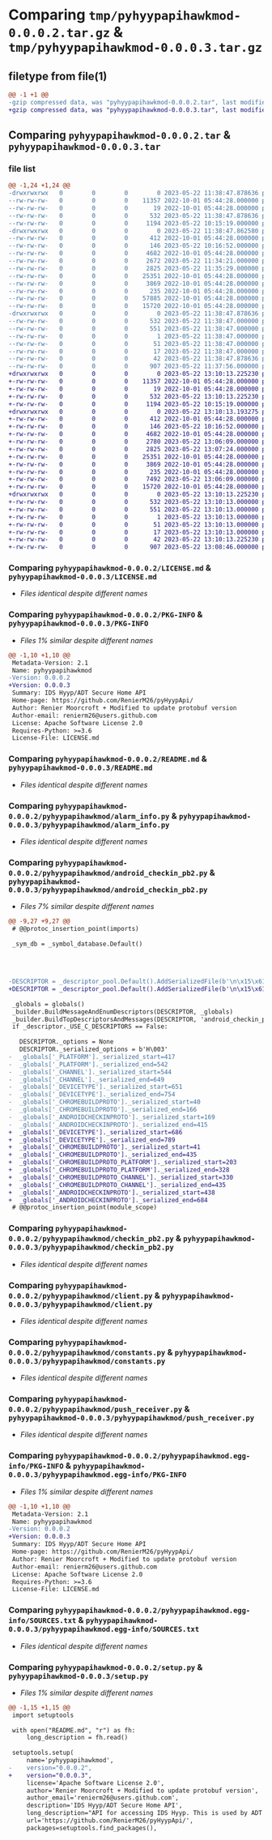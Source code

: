 # Comparing `tmp/pyhyypapihawkmod-0.0.0.2.tar.gz` & `tmp/pyhyypapihawkmod-0.0.0.3.tar.gz`

## filetype from file(1)

```diff
@@ -1 +1 @@
-gzip compressed data, was "pyhyypapihawkmod-0.0.0.2.tar", last modified: Mon May 22 11:38:47 2023, max compression
+gzip compressed data, was "pyhyypapihawkmod-0.0.0.3.tar", last modified: Mon May 22 13:10:13 2023, max compression
```

## Comparing `pyhyypapihawkmod-0.0.0.2.tar` & `pyhyypapihawkmod-0.0.0.3.tar`

### file list

```diff
@@ -1,24 +1,24 @@
-drwxrwxrwx   0        0        0        0 2023-05-22 11:38:47.878636 pyhyypapihawkmod-0.0.0.2/
--rw-rw-rw-   0        0        0    11357 2022-10-01 05:44:28.000000 pyhyypapihawkmod-0.0.0.2/LICENSE.md
--rw-rw-rw-   0        0        0       19 2022-10-01 05:44:28.000000 pyhyypapihawkmod-0.0.0.2/MANIFEST.in
--rw-rw-rw-   0        0        0      532 2023-05-22 11:38:47.878636 pyhyypapihawkmod-0.0.0.2/PKG-INFO
--rw-rw-rw-   0        0        0     1194 2023-05-22 10:15:19.000000 pyhyypapihawkmod-0.0.0.2/README.md
-drwxrwxrwx   0        0        0        0 2023-05-22 11:38:47.862580 pyhyypapihawkmod-0.0.0.2/pyhyypapihawkmod/
--rw-rw-rw-   0        0        0      412 2022-10-01 05:44:28.000000 pyhyypapihawkmod-0.0.0.2/pyhyypapihawkmod/__init__.py
--rw-rw-rw-   0        0        0      146 2023-05-22 10:16:52.000000 pyhyypapihawkmod-0.0.0.2/pyhyypapihawkmod/__main__.py
--rw-rw-rw-   0        0        0     4682 2022-10-01 05:44:28.000000 pyhyypapihawkmod-0.0.0.2/pyhyypapihawkmod/alarm_info.py
--rw-rw-rw-   0        0        0     2672 2023-05-22 11:34:21.000000 pyhyypapihawkmod-0.0.0.2/pyhyypapihawkmod/android_checkin_pb2.py
--rw-rw-rw-   0        0        0     2825 2023-05-22 11:35:29.000000 pyhyypapihawkmod-0.0.0.2/pyhyypapihawkmod/checkin_pb2.py
--rw-rw-rw-   0        0        0    25351 2022-10-01 05:44:28.000000 pyhyypapihawkmod-0.0.0.2/pyhyypapihawkmod/client.py
--rw-rw-rw-   0        0        0     3869 2022-10-01 05:44:28.000000 pyhyypapihawkmod-0.0.0.2/pyhyypapihawkmod/constants.py
--rw-rw-rw-   0        0        0      235 2022-10-01 05:44:28.000000 pyhyypapihawkmod-0.0.0.2/pyhyypapihawkmod/exceptions.py
--rw-rw-rw-   0        0        0    57885 2022-10-01 05:44:28.000000 pyhyypapihawkmod-0.0.0.2/pyhyypapihawkmod/mcs_pb2.py
--rw-rw-rw-   0        0        0    15720 2022-10-01 05:44:28.000000 pyhyypapihawkmod-0.0.0.2/pyhyypapihawkmod/push_receiver.py
-drwxrwxrwx   0        0        0        0 2023-05-22 11:38:47.878636 pyhyypapihawkmod-0.0.0.2/pyhyypapihawkmod.egg-info/
--rw-rw-rw-   0        0        0      532 2023-05-22 11:38:47.000000 pyhyypapihawkmod-0.0.0.2/pyhyypapihawkmod.egg-info/PKG-INFO
--rw-rw-rw-   0        0        0      551 2023-05-22 11:38:47.000000 pyhyypapihawkmod-0.0.0.2/pyhyypapihawkmod.egg-info/SOURCES.txt
--rw-rw-rw-   0        0        0        1 2023-05-22 11:38:47.000000 pyhyypapihawkmod-0.0.0.2/pyhyypapihawkmod.egg-info/dependency_links.txt
--rw-rw-rw-   0        0        0       51 2023-05-22 11:38:47.000000 pyhyypapihawkmod-0.0.0.2/pyhyypapihawkmod.egg-info/requires.txt
--rw-rw-rw-   0        0        0       17 2023-05-22 11:38:47.000000 pyhyypapihawkmod-0.0.0.2/pyhyypapihawkmod.egg-info/top_level.txt
--rw-rw-rw-   0        0        0       42 2023-05-22 11:38:47.878636 pyhyypapihawkmod-0.0.0.2/setup.cfg
--rw-rw-rw-   0        0        0      907 2023-05-22 11:37:56.000000 pyhyypapihawkmod-0.0.0.2/setup.py
+drwxrwxrwx   0        0        0        0 2023-05-22 13:10:13.225230 pyhyypapihawkmod-0.0.0.3/
+-rw-rw-rw-   0        0        0    11357 2022-10-01 05:44:28.000000 pyhyypapihawkmod-0.0.0.3/LICENSE.md
+-rw-rw-rw-   0        0        0       19 2022-10-01 05:44:28.000000 pyhyypapihawkmod-0.0.0.3/MANIFEST.in
+-rw-rw-rw-   0        0        0      532 2023-05-22 13:10:13.225230 pyhyypapihawkmod-0.0.0.3/PKG-INFO
+-rw-rw-rw-   0        0        0     1194 2023-05-22 10:15:19.000000 pyhyypapihawkmod-0.0.0.3/README.md
+drwxrwxrwx   0        0        0        0 2023-05-22 13:10:13.193275 pyhyypapihawkmod-0.0.0.3/pyhyypapihawkmod/
+-rw-rw-rw-   0        0        0      412 2022-10-01 05:44:28.000000 pyhyypapihawkmod-0.0.0.3/pyhyypapihawkmod/__init__.py
+-rw-rw-rw-   0        0        0      146 2023-05-22 10:16:52.000000 pyhyypapihawkmod-0.0.0.3/pyhyypapihawkmod/__main__.py
+-rw-rw-rw-   0        0        0     4682 2022-10-01 05:44:28.000000 pyhyypapihawkmod-0.0.0.3/pyhyypapihawkmod/alarm_info.py
+-rw-rw-rw-   0        0        0     2780 2023-05-22 13:06:09.000000 pyhyypapihawkmod-0.0.0.3/pyhyypapihawkmod/android_checkin_pb2.py
+-rw-rw-rw-   0        0        0     2825 2023-05-22 13:07:24.000000 pyhyypapihawkmod-0.0.0.3/pyhyypapihawkmod/checkin_pb2.py
+-rw-rw-rw-   0        0        0    25351 2022-10-01 05:44:28.000000 pyhyypapihawkmod-0.0.0.3/pyhyypapihawkmod/client.py
+-rw-rw-rw-   0        0        0     3869 2022-10-01 05:44:28.000000 pyhyypapihawkmod-0.0.0.3/pyhyypapihawkmod/constants.py
+-rw-rw-rw-   0        0        0      235 2022-10-01 05:44:28.000000 pyhyypapihawkmod-0.0.0.3/pyhyypapihawkmod/exceptions.py
+-rw-rw-rw-   0        0        0     7492 2023-05-22 13:06:09.000000 pyhyypapihawkmod-0.0.0.3/pyhyypapihawkmod/mcs_pb2.py
+-rw-rw-rw-   0        0        0    15720 2022-10-01 05:44:28.000000 pyhyypapihawkmod-0.0.0.3/pyhyypapihawkmod/push_receiver.py
+drwxrwxrwx   0        0        0        0 2023-05-22 13:10:13.225230 pyhyypapihawkmod-0.0.0.3/pyhyypapihawkmod.egg-info/
+-rw-rw-rw-   0        0        0      532 2023-05-22 13:10:13.000000 pyhyypapihawkmod-0.0.0.3/pyhyypapihawkmod.egg-info/PKG-INFO
+-rw-rw-rw-   0        0        0      551 2023-05-22 13:10:13.000000 pyhyypapihawkmod-0.0.0.3/pyhyypapihawkmod.egg-info/SOURCES.txt
+-rw-rw-rw-   0        0        0        1 2023-05-22 13:10:13.000000 pyhyypapihawkmod-0.0.0.3/pyhyypapihawkmod.egg-info/dependency_links.txt
+-rw-rw-rw-   0        0        0       51 2023-05-22 13:10:13.000000 pyhyypapihawkmod-0.0.0.3/pyhyypapihawkmod.egg-info/requires.txt
+-rw-rw-rw-   0        0        0       17 2023-05-22 13:10:13.000000 pyhyypapihawkmod-0.0.0.3/pyhyypapihawkmod.egg-info/top_level.txt
+-rw-rw-rw-   0        0        0       42 2023-05-22 13:10:13.225230 pyhyypapihawkmod-0.0.0.3/setup.cfg
+-rw-rw-rw-   0        0        0      907 2023-05-22 13:08:46.000000 pyhyypapihawkmod-0.0.0.3/setup.py
```

### Comparing `pyhyypapihawkmod-0.0.0.2/LICENSE.md` & `pyhyypapihawkmod-0.0.0.3/LICENSE.md`

 * *Files identical despite different names*

### Comparing `pyhyypapihawkmod-0.0.0.2/PKG-INFO` & `pyhyypapihawkmod-0.0.0.3/PKG-INFO`

 * *Files 1% similar despite different names*

```diff
@@ -1,10 +1,10 @@
 Metadata-Version: 2.1
 Name: pyhyypapihawkmod
-Version: 0.0.0.2
+Version: 0.0.0.3
 Summary: IDS Hyyp/ADT Secure Home API
 Home-page: https://github.com/RenierM26/pyHyypApi/
 Author: Renier Moorcroft + Modified to update protobuf version
 Author-email: renierm26@users.github.com
 License: Apache Software License 2.0
 Requires-Python: >=3.6
 License-File: LICENSE.md
```

### Comparing `pyhyypapihawkmod-0.0.0.2/README.md` & `pyhyypapihawkmod-0.0.0.3/README.md`

 * *Files identical despite different names*

### Comparing `pyhyypapihawkmod-0.0.0.2/pyhyypapihawkmod/alarm_info.py` & `pyhyypapihawkmod-0.0.0.3/pyhyypapihawkmod/alarm_info.py`

 * *Files identical despite different names*

### Comparing `pyhyypapihawkmod-0.0.0.2/pyhyypapihawkmod/android_checkin_pb2.py` & `pyhyypapihawkmod-0.0.0.3/pyhyypapihawkmod/android_checkin_pb2.py`

 * *Files 7% similar despite different names*

```diff
@@ -9,27 +9,27 @@
 # @@protoc_insertion_point(imports)
 
 _sym_db = _symbol_database.Default()
 
 
 
 
-DESCRIPTOR = _descriptor_pool.Default().AddSerializedFile(b'\n\x15\x61ndroid_checkin.proto\x12\rcheckin_proto\"~\n\x10\x43hromeBuildProto\x12)\n\x08platform\x18\x01 \x01(\x0e\x32\x17.checkin_proto.Platform\x12\x16\n\x0e\x63hrome_version\x18\x02 \x01(\t\x12\'\n\x07\x63hannel\x18\x03 \x01(\x0e\x32\x16.checkin_proto.Channel\"\xf6\x01\n\x13\x41ndroidCheckinProto\x12\x19\n\x11last_checkin_msec\x18\x02 \x01(\x03\x12\x15\n\rcell_operator\x18\x06 \x01(\t\x12\x14\n\x0csim_operator\x18\x07 \x01(\t\x12\x0f\n\x07roaming\x18\x08 \x01(\t\x12\x13\n\x0buser_number\x18\t \x01(\x05\x12:\n\x04type\x18\x0c \x01(\x0e\x32\x19.checkin_proto.DeviceType:\x11\x44\x45VICE_ANDROID_OS\x12\x35\n\x0c\x63hrome_build\x18\r \x01(\x0b\x32\x1f.checkin_proto.ChromeBuildProto*}\n\x08Platform\x12\x10\n\x0cPLATFORM_WIN\x10\x01\x12\x10\n\x0cPLATFORM_MAC\x10\x02\x12\x12\n\x0ePLATFORM_LINUX\x10\x03\x12\x11\n\rPLATFORM_CROS\x10\x04\x12\x10\n\x0cPLATFORM_IOS\x10\x05\x12\x14\n\x10PLATFORM_ANDROID\x10\x06*i\n\x07\x43hannel\x12\x12\n\x0e\x43HANNEL_STABLE\x10\x01\x12\x10\n\x0c\x43HANNEL_BETA\x10\x02\x12\x0f\n\x0b\x43HANNEL_DEV\x10\x03\x12\x12\n\x0e\x43HANNEL_CANARY\x10\x04\x12\x13\n\x0f\x43HANNEL_UNKNOWN\x10\x05*g\n\nDeviceType\x12\x15\n\x11\x44\x45VICE_ANDROID_OS\x10\x01\x12\x11\n\rDEVICE_IOS_OS\x10\x02\x12\x19\n\x15\x44\x45VICE_CHROME_BROWSER\x10\x03\x12\x14\n\x10\x44\x45VICE_CHROME_OS\x10\x04\x42\x02H\x03')
+DESCRIPTOR = _descriptor_pool.Default().AddSerializedFile(b'\n\x15\x61ndroid_checkin.proto\x12\rcheckin_proto\"\x8a\x03\n\x10\x43hromeBuildProto\x12:\n\x08platform\x18\x01 \x01(\x0e\x32(.checkin_proto.ChromeBuildProto.Platform\x12\x16\n\x0e\x63hrome_version\x18\x02 \x01(\t\x12\x38\n\x07\x63hannel\x18\x03 \x01(\x0e\x32\'.checkin_proto.ChromeBuildProto.Channel\"}\n\x08Platform\x12\x10\n\x0cPLATFORM_WIN\x10\x01\x12\x10\n\x0cPLATFORM_MAC\x10\x02\x12\x12\n\x0ePLATFORM_LINUX\x10\x03\x12\x11\n\rPLATFORM_CROS\x10\x04\x12\x10\n\x0cPLATFORM_IOS\x10\x05\x12\x14\n\x10PLATFORM_ANDROID\x10\x06\"i\n\x07\x43hannel\x12\x12\n\x0e\x43HANNEL_STABLE\x10\x01\x12\x10\n\x0c\x43HANNEL_BETA\x10\x02\x12\x0f\n\x0b\x43HANNEL_DEV\x10\x03\x12\x12\n\x0e\x43HANNEL_CANARY\x10\x04\x12\x13\n\x0f\x43HANNEL_UNKNOWN\x10\x05\"\xf6\x01\n\x13\x41ndroidCheckinProto\x12\x19\n\x11last_checkin_msec\x18\x02 \x01(\x03\x12\x15\n\rcell_operator\x18\x06 \x01(\t\x12\x14\n\x0csim_operator\x18\x07 \x01(\t\x12\x0f\n\x07roaming\x18\x08 \x01(\t\x12\x13\n\x0buser_number\x18\t \x01(\x05\x12:\n\x04type\x18\x0c \x01(\x0e\x32\x19.checkin_proto.DeviceType:\x11\x44\x45VICE_ANDROID_OS\x12\x35\n\x0c\x63hrome_build\x18\r \x01(\x0b\x32\x1f.checkin_proto.ChromeBuildProto*g\n\nDeviceType\x12\x15\n\x11\x44\x45VICE_ANDROID_OS\x10\x01\x12\x11\n\rDEVICE_IOS_OS\x10\x02\x12\x19\n\x15\x44\x45VICE_CHROME_BROWSER\x10\x03\x12\x14\n\x10\x44\x45VICE_CHROME_OS\x10\x04\x42\x02H\x03')
 
 _globals = globals()
 _builder.BuildMessageAndEnumDescriptors(DESCRIPTOR, _globals)
 _builder.BuildTopDescriptorsAndMessages(DESCRIPTOR, 'android_checkin_pb2', _globals)
 if _descriptor._USE_C_DESCRIPTORS == False:
 
   DESCRIPTOR._options = None
   DESCRIPTOR._serialized_options = b'H\003'
-  _globals['_PLATFORM']._serialized_start=417
-  _globals['_PLATFORM']._serialized_end=542
-  _globals['_CHANNEL']._serialized_start=544
-  _globals['_CHANNEL']._serialized_end=649
-  _globals['_DEVICETYPE']._serialized_start=651
-  _globals['_DEVICETYPE']._serialized_end=754
-  _globals['_CHROMEBUILDPROTO']._serialized_start=40
-  _globals['_CHROMEBUILDPROTO']._serialized_end=166
-  _globals['_ANDROIDCHECKINPROTO']._serialized_start=169
-  _globals['_ANDROIDCHECKINPROTO']._serialized_end=415
+  _globals['_DEVICETYPE']._serialized_start=686
+  _globals['_DEVICETYPE']._serialized_end=789
+  _globals['_CHROMEBUILDPROTO']._serialized_start=41
+  _globals['_CHROMEBUILDPROTO']._serialized_end=435
+  _globals['_CHROMEBUILDPROTO_PLATFORM']._serialized_start=203
+  _globals['_CHROMEBUILDPROTO_PLATFORM']._serialized_end=328
+  _globals['_CHROMEBUILDPROTO_CHANNEL']._serialized_start=330
+  _globals['_CHROMEBUILDPROTO_CHANNEL']._serialized_end=435
+  _globals['_ANDROIDCHECKINPROTO']._serialized_start=438
+  _globals['_ANDROIDCHECKINPROTO']._serialized_end=684
 # @@protoc_insertion_point(module_scope)
```

### Comparing `pyhyypapihawkmod-0.0.0.2/pyhyypapihawkmod/checkin_pb2.py` & `pyhyypapihawkmod-0.0.0.3/pyhyypapihawkmod/checkin_pb2.py`

 * *Files identical despite different names*

### Comparing `pyhyypapihawkmod-0.0.0.2/pyhyypapihawkmod/client.py` & `pyhyypapihawkmod-0.0.0.3/pyhyypapihawkmod/client.py`

 * *Files identical despite different names*

### Comparing `pyhyypapihawkmod-0.0.0.2/pyhyypapihawkmod/constants.py` & `pyhyypapihawkmod-0.0.0.3/pyhyypapihawkmod/constants.py`

 * *Files identical despite different names*

### Comparing `pyhyypapihawkmod-0.0.0.2/pyhyypapihawkmod/push_receiver.py` & `pyhyypapihawkmod-0.0.0.3/pyhyypapihawkmod/push_receiver.py`

 * *Files identical despite different names*

### Comparing `pyhyypapihawkmod-0.0.0.2/pyhyypapihawkmod.egg-info/PKG-INFO` & `pyhyypapihawkmod-0.0.0.3/pyhyypapihawkmod.egg-info/PKG-INFO`

 * *Files 1% similar despite different names*

```diff
@@ -1,10 +1,10 @@
 Metadata-Version: 2.1
 Name: pyhyypapihawkmod
-Version: 0.0.0.2
+Version: 0.0.0.3
 Summary: IDS Hyyp/ADT Secure Home API
 Home-page: https://github.com/RenierM26/pyHyypApi/
 Author: Renier Moorcroft + Modified to update protobuf version
 Author-email: renierm26@users.github.com
 License: Apache Software License 2.0
 Requires-Python: >=3.6
 License-File: LICENSE.md
```

### Comparing `pyhyypapihawkmod-0.0.0.2/pyhyypapihawkmod.egg-info/SOURCES.txt` & `pyhyypapihawkmod-0.0.0.3/pyhyypapihawkmod.egg-info/SOURCES.txt`

 * *Files identical despite different names*

### Comparing `pyhyypapihawkmod-0.0.0.2/setup.py` & `pyhyypapihawkmod-0.0.0.3/setup.py`

 * *Files 1% similar despite different names*

```diff
@@ -1,15 +1,15 @@
 import setuptools
 
 with open("README.md", "r") as fh:
     long_description = fh.read()
 
 setuptools.setup(
     name='pyhyypapihawkmod',
-    version="0.0.0.2",
+    version="0.0.0.3",
     license='Apache Software License 2.0',
     author='Renier Moorcroft + Modified to update protobuf version',
     author_email='renierm26@users.github.com',
     description='IDS Hyyp/ADT Secure Home API',
     long_description="API for accessing IDS Hyyp. This is used by ADT Home Connect and possibly others. Please view readme on github (Based on 0.0.0.8 by Renier Moorcroft with updated protobuf files) ",
     url='https://github.com/RenierM26/pyHyypApi/',
     packages=setuptools.find_packages(),
```

